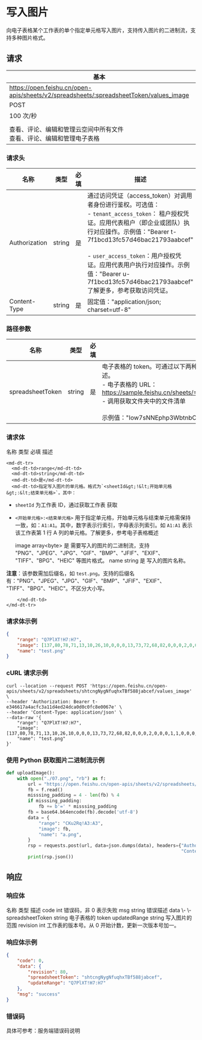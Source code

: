 # 写入图片

向电子表格某个工作表的单个指定单元格写入图片，支持传入图片的二进制流，支持多种图片格式。

## 请求
| 基本 |  |
| --- | --- |
| https://open.feishu.cn/open-apis/sheets/v2/spreadsheets/:spreadsheetToken/values_image |
| POST |
| 100 次/秒 |
|  |
| 查看、评论、编辑和管理云空间中所有文件<br>查看、评论、编辑和管理电子表格 |


### 请求头
| 名称 | 类型 | 必填 | 描述 |
| --- | --- | --- | --- |
| Authorization | string | 是 | 通过访问凭证（access_token）对调用者身份进行鉴权。可选值：<br>- `tenant_access_token`： 租户授权凭证。应用代表租户（即企业或团队）执行对应操作。示例值："Bearer t-7f1bcd13fc57d46bac21793aabcef"<br><br>- `user_access_token`：用户授权凭证。应用代表用户执行对应操作。示例值："Bearer u-7f1bcd13fc57d46bac21793aabcef"<br>了解更多，参考获取访问凭证。 |
| Content-Type | string | 是 | 固定值："application/json; charset=utf-8" |


### 路径参数
| 名称 | 类型 | 必填 | 描述 |
| --- | --- | --- | --- |
| spreadsheetToken | string | 是 | 电子表格的 token。可通过以下两种方式获取。了解更多，参考电子表格概述。<br>- 电子表格的 URL：https://sample.feishu.cn/sheets/==Iow7sNNEphp3WbtnbCscPqabcef==<br>- 调用获取文件夹中的文件清单<br> <br>示例值："Iow7sNNEphp3WbtnbCscPqabcef" |


### 请求体
 
<md-dt-table>
  <md-dt-thead>
    <md-dt-tr>
      <md-dt-th style="width: 15%;">名称</md-dt-th>
      <md-dt-th style="width: 15%;">类型</md-dt-th>
      <md-dt-th style="width: 10%;">必填</md-dt-th>
      <md-dt-th>描述</md-dt-th>
    </md-dt-tr>
  </md-dt-thead>
  <md-dt-tbody>

    <md-dt-tr>
      <md-dt-td>range</md-dt-td>
      <md-dt-td>string</md-dt-td>
      <md-dt-td>是</md-dt-td>
      <md-dt-td>指定写入图片的单元格。格式为`<sheetId&gt;!&lt;开始单元格&gt;:&lt;结束单元格>`。其中：
- `sheetId` 为工作表 ID，通过获取工作表 获取
- `<开始单元格>:<结束单元格>` 用于指定单元格，开始单元格与结束单元格需保持一致，如：`A1:A1`。其中，数字表示行索引，字母表示列索引。如 `A1:A1` 表示该工作表第 1 行 A 列的单元格。了解更多，参考电子表格概述</md-dt-td>
    </md-dt-tr>

    <md-dt-tr>
      <md-dt-td>image</md-dt-td>
      <md-dt-td>array&lt;byte&gt;</md-dt-td>
      <md-dt-td>是</md-dt-td>
      <md-dt-td>需要写入的图片的二进制流，支持 "PNG"、"JPEG"、"JPG"、"GIF"、"BMP"、"JFIF"、"EXIF"、 "TIFF"、"BPG"、"HEIC" 等图片格式。</md-dt-td>
    </md-dt-tr>

    <md-dt-tr>
      <md-dt-td>name</md-dt-td>
      <md-dt-td>string</md-dt-td>
      <md-dt-td>是</md-dt-td>
      <md-dt-td>写入的图片名称。

**注意**：该参数需加后缀名，如 `test.png`。支持的后缀名有："PNG"、"JPEG"、"JPG"、"GIF"、"BMP"、"JFIF"、"EXIF"、 "TIFF"、"BPG"、"HEIC"。不区分大小写。
        
        
        </md-dt-td>
    </md-dt-tr>

  </md-dt-tbody>
</md-dt-table>


### 请求体示例
```json
{ 
    "range": "Q7PlXT!H7:H7", 
    "image": [137,80,78,71,13,10,26,10,0,0,0,13,73,72,68,82,0,0,0,2,0,0,0,1,1,0,0,0,0,220,89,66,39,0,0,0,2,116,82,78,83,0,0,118,147,205,56,0,0,0,10,73,68,65,84,8,215,99,104,0,0,0,130,0,129,221,67,106,244,0,0,0,0,73,69,78,68,174,66,96,130],
    "name": "test.png"
}
```
### cURL 请求示例
```
curl --location --request POST 'https://open.feishu.cn/open-apis/sheets/v2/spreadsheets/shtcngNygNfuqhxTBf588jabcef/values_image' \
--header 'Authorization: Bearer t-e346617a4acfc3a11d4ed24dca0d0c0fc8e0067e' \
--header 'Content-Type: application/json' \
--data-raw '{ 
    "range": "Q7PlXT!H7:H7",
    "image": [137,80,78,71,13,10,26,10,0,0,0,13,73,72,68,82,0,0,0,2,0,0,0,1,1,0,0,0,0,220,89,66,39,0,0,0,2,116,82,78,83,0,0,118,147,205,56,0,0,0,10,73,68,65,84,8,215,99,104,0,0,0,130,0,129,221,67,106,244,0,0,0,0,73,69,78,68,174,66,96,130],
    "name": "test.png"
}'
```
  
### 使用 Python 获取图片二进制流示例
  
```Python
def uploadImage():
    with open("./07.png", "rb") as f:
        url = "https://open.feishu.cn/open-apis/sheets/v2/spreadsheets/X5assEfmnhepJtthAr4bY9Dlcxb/values_image"
        fb = f.read()
        misssing_padding = 4 - len(fb) % 4
        if misssing_padding:
            fb += b'=' * misssing_padding
        fb = base64.b64encode(fb).decode('utf-8')
        data = {
            "range": "CKu2Rq!A3:A3",
            "image": fb,
            "name": "a.png",
        }
        rsp = requests.post(url, data=json.dumps(data), headers={"Authorization": "Bearer 1nDxwUe_x5aGdZTDrefV5Xwk2hTt10BzMq20kk000Axr",
                                                                 "Content-Type": "application/json"})
        print(rsp.json())
```
## 响应
### 响应体

<md-dt-table>
  <md-dt-thead>
  <md-dt-tr>
  <md-dt-th style="width: 35%;">名称</md-dt-th>
  <md-dt-th style="width: 13%;">类型</md-dt-th>
  <md-dt-th style="width: 52%;">描述</md-dt-th>
  </md-dt-tr>
  </md-dt-thead>
  <md-dt-tbody>

<md-dt-tr level="0">
<md-dt-td>
code
</md-dt-td>
<md-dt-td>
int
</md-dt-td>
<md-dt-td>
错误码，非 0 表示失败
</md-dt-td>
</md-dt-tr>

<md-dt-tr level="0">
<md-dt-td>
msg
</md-dt-td>
<md-dt-td>
string
</md-dt-td>
<md-dt-td>
错误描述
</md-dt-td>
</md-dt-tr>

<md-dt-tr level="0">
<md-dt-td>
data
</md-dt-td>
<md-dt-td>
\-
</md-dt-td>
<md-dt-td>
\-
</md-dt-td>
</md-dt-tr>

<md-dt-tr level="1">
<md-dt-td>
spreadsheetToken
</md-dt-td>
<md-dt-td>
string
</md-dt-td>
<md-dt-td>
电子表格的 token
</md-dt-td>
</md-dt-tr>

<md-dt-tr level="1">
<md-dt-td>
updatedRange
</md-dt-td>
<md-dt-td>
string
</md-dt-td>
<md-dt-td>
写入图片的范围
</md-dt-td>
</md-dt-tr>


<md-dt-tr level="1">
<md-dt-td>
revision
</md-dt-td>
<md-dt-td>
int
</md-dt-td>
<md-dt-td>
工作表的版本号。从 0 开始计数，更新一次版本号加一。
</md-dt-td>
</md-dt-tr>



  </md-dt-tbody>
</md-dt-table>

### 响应体示例
 
```json
{
    "code": 0,
    "data": {
        "revision": 80,
        "spreadsheetToken": "shtcngNygNfuqhxTBf588jabcef",
        "updateRange": "Q7PlXT!H7:H7"
    },
    "msg": "success"
}
```
### 错误码

具体可参考：服务端错误码说明
